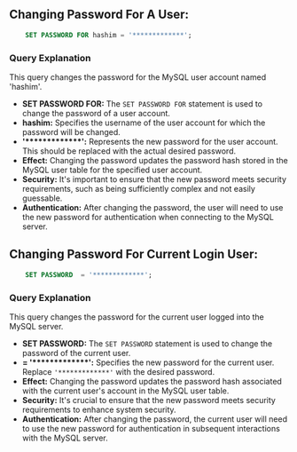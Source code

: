 ## Changing Password For A User:
```sql
    SET PASSWORD FOR hashim = '*************';
```
### Query Explanation

This query changes the password for the MySQL user account named 'hashim'.

- **SET PASSWORD FOR:** The `SET PASSWORD FOR` statement is used to change the password of a user account.
- **hashim:** Specifies the username of the user account for which the password will be changed.
- **'*************':** Represents the new password for the user account. This should be replaced with the actual desired password.
- **Effect:** Changing the password updates the password hash stored in the MySQL user table for the specified user account.
- **Security:** It's important to ensure that the new password meets security requirements, such as being sufficiently complex and not easily guessable.
- **Authentication:** After changing the password, the user will need to use the new password for authentication when connecting to the MySQL server.

## Changing Password For Current Login User:
```sql
    SET PASSWORD  = '*************';
```
### Query Explanation

This query changes the password for the current user logged into the MySQL server.

- **SET PASSWORD:** The `SET PASSWORD` statement is used to change the password of the current user.
- **= '*************':** Specifies the new password for the current user. Replace `'*************'` with the desired password.
- **Effect:** Changing the password updates the password hash associated with the current user's account in the MySQL user table.
- **Security:** It's crucial to ensure that the new password meets security requirements to enhance system security.
- **Authentication:** After changing the password, the current user will need to use the new password for authentication in subsequent interactions with the MySQL server.

